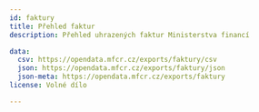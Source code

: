```yaml
---
id: faktury
title: Přehled faktur
description: Přehled uhrazených faktur Ministerstva financí

data:
  csv: https://opendata.mfcr.cz/exports/faktury/csv    
  json: https://opendata.mfcr.cz/exports/faktury/json   
  json-meta: https://opendata.mfcr.cz/exports/faktury
license: Volné dílo

---
```


